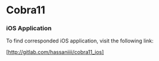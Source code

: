 
# Cobra11

### iOS Application

To find corresponded iOS application, visit the following link:

[http://gitlab.com/hassaniiii/cobra11_ios]


